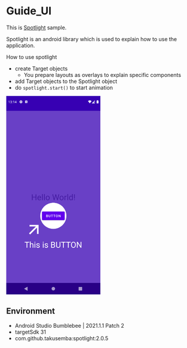 # Guide_UI

This is [Spotlight](https://github.com/TakuSemba/Spotlight) sample.

Spotlight is an android library which is used to explain how to use the application.

How to use spotlight

- create Target objects
    - You prepare layouts as overlays to explain specific components
- add Target objects to the Spotlight object
- do ```spotlight.start()``` to start animation

<img width="50%" src="./docs/spotlight.png">

## Environment

- Android Studio Bumblebee | 2021.1.1 Patch 2
- targetSdk 31
- com.github.takusemba:spotlight:2.0.5
